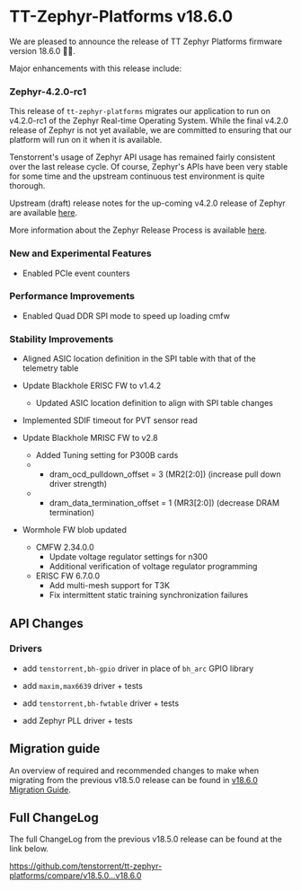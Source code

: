 # TT-Zephyr-Platforms v18.6.0

We are pleased to announce the release of TT Zephyr Platforms firmware version 18.6.0 🥳🎉.

Major enhancements with this release include:

### Zephyr-4.2.0-rc1

This release of `tt-zephyr-platforms` migrates our application to run on v4.2.0-rc1 of the Zephyr
Real-time Operating System. While the final v4.2.0 release of Zephyr is not yet available, we are
committed to ensuring that our platform will run on it when it is available.

Tenstorrent's usage of Zephyr API usage has remained fairly consistent over the last release
cycle. Of course, Zephyr's APIs have been very stable for some time and the upstream continuous
test environment is quite thorough.

Upstream (draft) release notes for the up-coming v4.2.0 release of Zephyr are available
[here](https://github.com/zephyrproject-rtos/zephyr/blob/main/doc/releases/release-notes-4.2.rst).

More information about the Zephyr Release Process is available
[here](https://docs.zephyrproject.org/latest/project/release_process.html).

### New and Experimental Features

* Enabled PCIe event counters

### Performance Improvements

* Enabled Quad DDR SPI mode to speed up loading cmfw

### Stability Improvements

* Aligned ASIC location definition in the SPI table with that of the telemetry table
* Update Blackhole ERISC FW to v1.4.2
  * Updated ASIC location definition to align with SPI table changes
* Implemented SDIF timeout for PVT sensor read
* Update Blackhole MRISC FW to v2.8
  * Added Tuning setting for P300B cards
  * * dram_ocd_pulldown_offset = 3 (MR2[2:0]) (increase pull down driver strength)
  * * dram_data_termination_offset = 1 (MR3[2:0]) (decrease DRAM termination)

* Wormhole FW blob updated
  * CMFW 2.34.0.0
    * Update voltage regulator settings for n300
    * Additional verification of voltage regulator programming
  * ERISC FW 6.7.0.0
    * Add multi-mesh support for T3K
    * Fix intermittent static training synchronization failures

[comment]: <> (H1 Security vulnerabilities fixed?)

## API Changes

[comment]: <> (H3 Removed APIs, H3 Deprecated APIs, H3 New APIs, if applicable)

[comment]: <> (UL PCIe)
[comment]: <> (UL DDR)
[comment]: <> (UL Ethernet)
[comment]: <> (UL Telemetry)
[comment]: <> (UL Debug / Developer Features)
[comment]: <> (UL Drivers)
[comment]: <> (UL Libraries)

[comment]: <> (H2 New Samples, if applicable)

[comment]: <> (UL PCIe)
[comment]: <> (UL DDR)
[comment]: <> (UL Ethernet)
[comment]: <> (UL Telemetry)
[comment]: <> (UL Debug / Developer Features)

### Drivers

* add `tenstorrent,bh-gpio` driver in place of `bh_arc` GPIO library
* add `maxim,max6639` driver + tests
* add `tenstorrent,bh-fwtable` driver + tests

* add Zephyr PLL driver + tests

[comment]: <> (UL Libraries)

[comment]: <> (H2 Other Notable Changes, if applicable)

[comment]: <> (UL PCIe)
[comment]: <> (UL DDR)
[comment]: <> (UL Ethernet)
[comment]: <> (UL Telemetry)
[comment]: <> (UL Debug / Developer Features)
[comment]: <> (UL Drivers)
[comment]: <> (UL Libraries)

[comment]: <> (H2 New Boards, if applicable)

## Migration guide

An overview of required and recommended changes to make when migrating from the previous v18.5.0 release can be found in [v18.6.0 Migration Guide](https://github.com/tenstorrent/tt-zephyr-platforms/tree/main/doc/release/migration-guide-18.6.md).

## Full ChangeLog

The full ChangeLog from the previous v18.5.0 release can be found at the link below.

https://github.com/tenstorrent/tt-zephyr-platforms/compare/v18.5.0...v18.6.0
